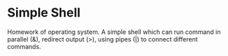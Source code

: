 # Simple Shell
 Homework of operating system. A simple shell which can run command in parallel (&), redirect output (>), using pipes (|) to connect different commands.
